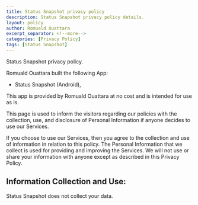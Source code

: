 ```yaml
---
title: Status Snapshot privacy policy
description: Status Snapshot privacy policy details.
layout: policy
author: Romuald Ouattara
excerpt_separator: <!--more-->
categories: [Privacy Policy]
tags: [Status Snapshot]
---
```


Status Snapshot privacy policy.

<!--more-->


Romuald Ouattara built the following App:
- Status Snapshot (Android),

This app is provided by Romuald Ouattara at no cost and is intended for use as is.

This page is used to inform the visitors regarding our policies with the collection, use, and disclosure of Personal Information if anyone decides to use our Services.

If you choose to use our Services, then you agree to the collection and use of information in relation to this policy. The Personal Information that we collect is used for providing and improving the Services. We will not use or share your information with anyone except as described in this Privacy Policy.

## Information Collection and Use:

Status Snapshot does not collect your data.
